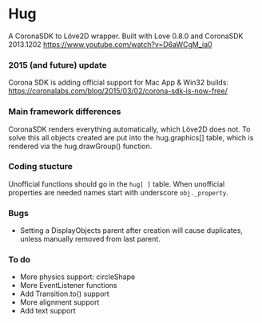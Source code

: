 # Hug

A CoronaSDK to Löve2D wrapper.
Built with Love 0.8.0 and CoronaSDK 2013.1202
https://www.youtube.com/watch?v=D6aWCgM_ia0


### 2015 (and future) update
Corona SDK is adding official support for Mac App & Win32 builds:
https://coronalabs.com/blog/2015/03/02/corona-sdk-is-now-free/


### Main framework differences
CoronaSDK renders everything automatically, which Löve2D does not. To solve this
all objects created are put into the hug.graphics[] table, which is rendered via
the hug.drawGroup() function.


### Coding stucture
Unofficial functions should go in the `hug[ ]` table.
When unofficial properties are needed names start with underscore `obj._property`.


### Bugs
* Setting a DisplayObjects parent after creation will cause duplicates, unless manually removed from last parent.


### To do
* More physics support: circleShape
* More EventListener functions
* Add Transition.to() support
* More alignment support
* Add text support

